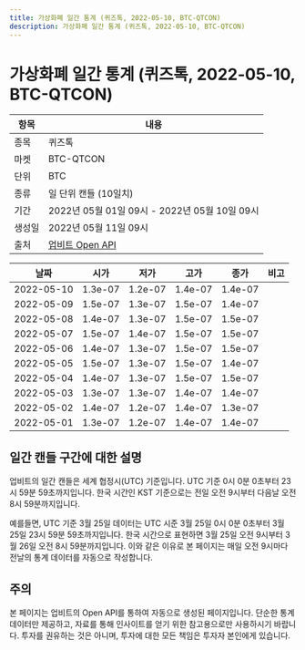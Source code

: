 ```yaml
---
title: 가상화폐 일간 통계 (퀴즈톡, 2022-05-10, BTC-QTCON)
description: 가상화폐 일간 통계 (퀴즈톡, 2022-05-10, BTC-QTCON)
---
```



가상화폐 일간 통계 (퀴즈톡, 2022-05-10, BTC-QTCON)
===

|항목|내용|
|--|--|
|종목|퀴즈톡|
|마켓|BTC-QTCON|
|단위|BTC|
|종류|일 단위 캔들 (10일치)|
|기간|2022년 05월 01일 09시 - 2022년 05월 10일 09시|
|생성일|2022년 05월 11일 09시|
|출처|[업비트 Open API](https://docs.upbit.com)|


|날짜|시가|저가|고가|종가|비고|
|--|--|--|--|--|--|
|2022-05-10|1.3e-07|1.2e-07|1.4e-07|1.4e-07|    |
|2022-05-09|1.5e-07|1.3e-07|1.5e-07|1.4e-07|    |
|2022-05-08|1.4e-07|1.3e-07|1.5e-07|1.5e-07|    |
|2022-05-07|1.5e-07|1.4e-07|1.5e-07|1.5e-07|    |
|2022-05-06|1.4e-07|1.3e-07|1.5e-07|1.5e-07|    |
|2022-05-05|1.5e-07|1.3e-07|1.5e-07|1.4e-07|    |
|2022-05-04|1.4e-07|1.3e-07|1.5e-07|1.5e-07|    |
|2022-05-03|1.3e-07|1.3e-07|1.4e-07|1.4e-07|    |
|2022-05-02|1.4e-07|1.2e-07|1.4e-07|1.3e-07|    |
|2022-05-01|1.3e-07|1.2e-07|1.4e-07|1.4e-07|    |


일간 캔들 구간에 대한 설명
---


업비트의 일간 캔들은 세계 협정시(UTC) 기준입니다. 
UTC 기준 0시 0분 0초부터 23시 59분 59초까지입니다. 
한국 시간인 KST 기준으로는 전일 오전 9시부터 다음날 오전 8시 59분까지입니다. 


예를들면, UTC 기준 3월 25일 데이터는 UTC 시준 3월 25일 0시 0분 0초부터 3월 25일 23시 59분 59초까지입니다. 
한국 시간으로 표현하면 3월 25일 오전 9시부터 3월 26일 오전 8시 59분까지입니다. 
이와 같은 이유로 본 페이지는 매일 오전 9시마다 전날의 통계 데이터를 자동으로 작성합니다. 


주의
---


본 페이지는 업비트의 Open API를 통하여 자동으로 생성된 페이지입니다. 
단순한 통계 데이터만 제공하고, 자료를 통해 인사이트를 얻기 위한 참고용으로만 사용하시기 바랍니다. 
투자를 권유하는 것은 아니며, 투자에 대한 모든 책임은 투자자 본인에게 있습니다. 
